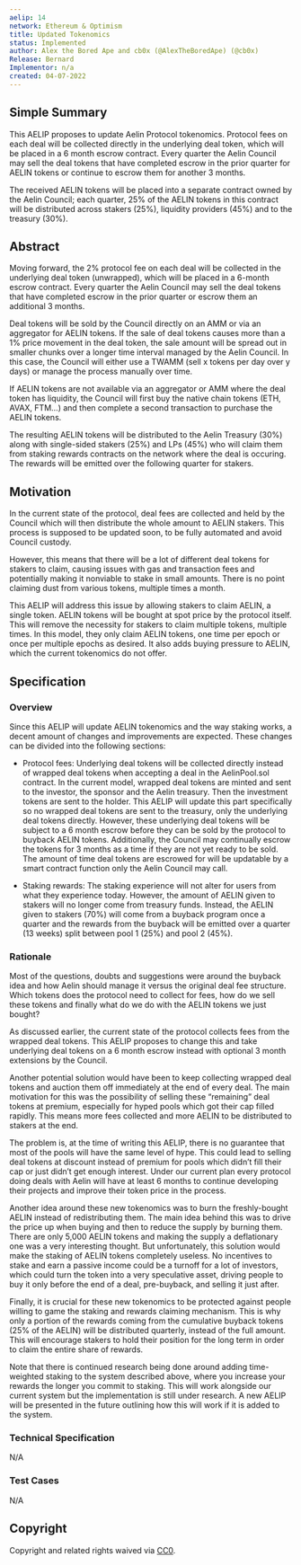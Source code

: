```yaml
---
aelip: 14
network: Ethereum & Optimism
title: Updated Tokenomics
status: Implemented
author: Alex the Bored Ape and cb0x (@AlexTheBoredApe) (@cb0x)
Release: Bernard
Implementor: n/a
created: 04-07-2022
---
```


## Simple Summary

<!--"If you can't explain it simply, you don't understand it well enough." Simply describe the outcome the proposed changes intends to achieve. This should be non-technical and accessible to a casual community member.-->

This AELIP proposes to update Aelin Protocol tokenomics. Protocol fees on each deal will be collected directly in the underlying deal token, which will be placed in a 6 month escrow contract. Every quarter the Aelin Council may sell the deal tokens that have completed escrow in the prior quarter for AELIN tokens or continue to escrow them for another 3 months.

The received AELIN tokens will be placed into a separate contract owned by the Aelin Council; each quarter, 25% of the AELIN tokens in this contract will be distributed across stakers (25%), liquidity providers (45%) and to the treasury (30%).

## Abstract

<!--A short (~200 word) description of the proposed change, the abstract should clearly describe the proposed change. This is what *will* be done if the AELIP is implemented, not *why* it should be done or *how* it will be done. If the AELIP proposes deploying a new contract, write, "we propose to deploy a new contract that will do x".-->

Moving forward, the 2% protocol fee on each deal will be collected in the underlying deal token (unwrapped), which will be placed in a 6-month escrow contract. Every quarter the Aelin Council may sell the deal tokens that have completed escrow in the prior quarter or escrow them an additional 3 months.

Deal tokens will be sold by the Council directly on an AMM or via an aggregator for AELIN tokens. If the sale of deal tokens causes more than a 1% price movement in the deal token, the sale amount will be spread out in smaller chunks over a longer time interval managed by the Aelin Council. In this case, the Council will either use a TWAMM (sell x tokens per day over y days) or manage the process manually over time.

If AELIN tokens are not available via an aggregator or AMM where the deal token has liquidity, the Council will first buy the native chain tokens (ETH, AVAX, FTM...) and then complete a second transaction to purchase the AELIN tokens.

The resulting AELIN tokens will be distributed to the Aelin Treasury (30%) along with single-sided stakers (25%) and LPs (45%) who will claim them from staking rewards contracts on the network where the deal is occuring. The rewards will be emitted over the following quarter for stakers.

## Motivation

<!--This is the problem statement. This is the *why* of the AELIP. It should clearly explain *why* the current state of the protocol is inadequate.  It is critical that you explain *why* the change is needed, if the AELIP proposes changing how something is calculated, you must address *why* the current calculation is inaccurate or wrong. This is not the place to describe how the AELIP will address the issue!-->

In the current state of the protocol, deal fees are collected and held by the Council which will then distribute the whole amount to AELIN stakers. This process is supposed to be updated soon, to be fully automated and avoid Council custody.

However, this means that there will be a lot of different deal tokens for stakers to claim, causing issues with gas and transaction fees and potentially making it nonviable to stake in small amounts. There is no point claiming dust from various tokens, multiple times a month.

This AELIP will address this issue by allowing stakers to claim AELIN, a single token. AELIN tokens will be bought at spot price by the protocol itself. This will remove the necessity for stakers to claim multiple tokens, multiple times. In this model, they only claim AELIN tokens, one time per epoch or once per multiple epochs as desired. It also adds buying pressure to AELIN, which the current tokenomics do not offer.

## Specification

### Overview

<!--This is a high-level overview of *how* the AELIP will solve the problem. The overview should clearly describe how the new feature will be implemented.-->

Since this AELIP will update AELIN tokenomics and the way staking works, a decent amount of changes and improvements are expected. These changes can be divided into the following sections:

- Protocol fees: Underlying deal tokens will be collected directly instead of wrapped deal tokens when accepting a deal in the AelinPool.sol contract. In the current model, wrapped deal tokens are minted and sent to the investor, the sponsor and the Aelin treasury. Then the investment tokens are sent to the holder. This AELIP will update this part specifically so no wrapped deal tokens are sent to the treasury, only the underlying deal tokens directly. However, these underlying deal tokens will be subject to a 6 month escrow before they can be sold by the protocol to buyback AELIN tokens. Additionally, the Council may continually escrow the tokens for 3 months as a time if they are not yet ready to be sold. The amount of time deal tokens are escrowed for will be updatable by a smart contract function only the Aelin Council may call.

- Staking rewards: The staking experience will not alter for users from what they experience today. However, the amount of AELIN given to stakers will no longer come from treasury funds. Instead, the AELIN given to stakers (70%) will come from a buyback program once a quarter and the rewards from the buyback will be emitted over a quarter (13 weeks) split between pool 1 (25%) and pool 2 (45%).

### Rationale

<!--This is where you explain the reasoning behind how you propose to solve the problem. Why did you propose to implement the change in this way, what were the considerations and trade-offs. The rationale fleshes out what motivated the design and why particular design decisions were made. It should describe alternate designs that were considered and related work. The rationale may also provide evidence of consensus within the community, and should discuss important objections or concerns raised during discussion.-->

Most of the questions, doubts and suggestions were around the buyback idea and how Aelin should manage it versus the original deal fee structure. Which tokens does the protocol need to collect for fees, how do we sell these tokens and finally what do we do with the AELIN tokens we just bought?

As discussed earlier, the current state of the protocol collects fees from the wrapped deal tokens. This AELIP proposes to change this and take underlying deal tokens on a 6 month escrow instead with optional 3 month extensions by the Council.

Another potential solution would have been to keep collecting wrapped deal tokens and auction them off immediately at the end of every deal. The main motivation for this was the possibility of selling these “remaining” deal tokens at premium, especially for hyped pools which got their cap filled rapidly. This means more fees collected and more AELIN to be distributed to stakers at the end.

The problem is, at the time of writing this AELIP, there is no guarantee that most of the pools will have the same level of hype. This could lead to selling deal tokens at discount instead of premium for pools which didn’t fill their cap or just didn’t get enough interest. Under our current plan every protocol doing deals with Aelin will have at least 6 months to continue developing their projects and improve their token price in the process.

Another idea around these new tokenomics was to burn the freshly-bought AELIN instead of redistributing them. The main idea behind this was to drive the price up when buying and then to reduce the supply by burning them. There are only 5,000 AELIN tokens and making the supply a deflationary one was a very interesting thought. But unfortunately, this solution would make the staking of AELIN tokens completely useless. No incentives to stake and earn a passive income could be a turnoff for a lot of investors, which could turn the token into a very speculative asset, driving people to buy it only before the end of a deal, pre-buyback, and selling it just after.

Finally, it is crucial for these new tokenomics to be protected against people willing to game the staking and rewards claiming mechanism. This is why only a portion of the rewards coming from the cumulative buyback tokens (25% of the AELIN) will be distributed quarterly, instead of the full amount. This will encourage stakers to hold their position for the long term in order to claim the entire share of rewards.

Note that there is continued research being done around adding time-weighted staking to the system described above, where you increase your rewards the longer you commit to staking. This will work alongside our current system but the implementation is still under research. A new AELIP will be presented in the future outlining how this will work if it is added to the system.

### Technical Specification

<!--The technical specification should outline the public API of the changes proposed. That is, changes to any of the interfaces Synthetix currently exposes or the creations of new ones.-->

N/A

### Test Cases

<!--Test cases for an implementation are mandatory for AELIPs but can be included with the implementation..-->

N/A

## Copyright

Copyright and related rights waived via [CC0](https://creativecommons.org/publicdomain/zero/1.0/).
